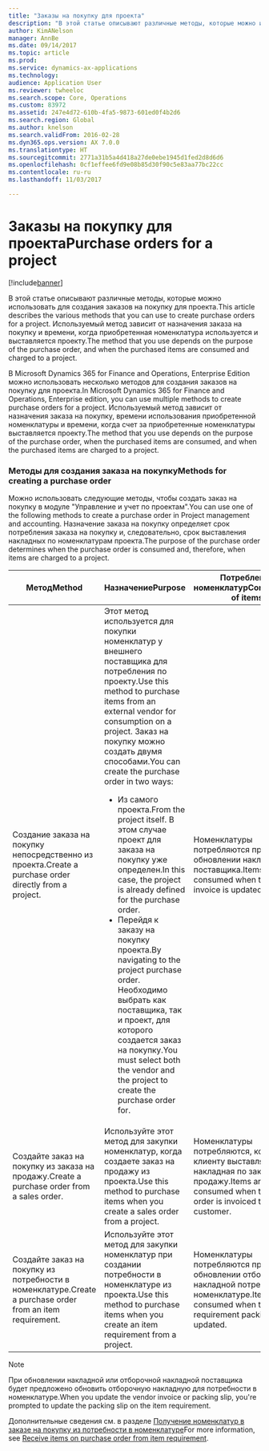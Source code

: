 ```yaml
---
title: "Заказы на покупку для проекта"
description: "В этой статье описывают различные методы, которые можно использовать для создания заказов на покупку для проекта. Используемый метод зависит от назначения заказа на покупку и времени, когда приобретенная номенклатура используется и выставляется проекту."
author: KimANelson
manager: AnnBe
ms.date: 09/14/2017
ms.topic: article
ms.prod: 
ms.service: dynamics-ax-applications
ms.technology: 
audience: Application User
ms.reviewer: twheeloc
ms.search.scope: Core, Operations
ms.custom: 83972
ms.assetid: 247e4d72-610b-4fa5-9873-601ed0f4b2d6
ms.search.region: Global
ms.author: knelson
ms.search.validFrom: 2016-02-28
ms.dyn365.ops.version: AX 7.0.0
ms.translationtype: HT
ms.sourcegitcommit: 2771a31b5a4d418a27de0ebe1945d1fed2d8d6d6
ms.openlocfilehash: 0cf1effee6fd9e08b85d30f90c5e83aa77bc22cc
ms.contentlocale: ru-ru
ms.lasthandoff: 11/03/2017

---
```


# <a name="purchase-orders-for-a-project"></a><span data-ttu-id="0f8ec-104">Заказы на покупку для проекта</span><span class="sxs-lookup"><span data-stu-id="0f8ec-104">Purchase orders for a project</span></span>

[!include[banner](../includes/banner.md)]


<span data-ttu-id="0f8ec-105">В этой статье описывают различные методы, которые можно использовать для создания заказов на покупку для проекта.</span><span class="sxs-lookup"><span data-stu-id="0f8ec-105">This article describes the various methods that you can use to create purchase orders for a project.</span></span> <span data-ttu-id="0f8ec-106">Используемый метод зависит от назначения заказа на покупку и времени, когда приобретенная номенклатура используется и выставляется проекту.</span><span class="sxs-lookup"><span data-stu-id="0f8ec-106">The method that you use depends on the purpose of the purchase order, and when the purchased items are consumed and charged to a project.</span></span>

<span data-ttu-id="0f8ec-107">В Microsoft Dynamics 365 for Finance and Operations, Enterprise Edition можно использовать несколько методов для создания заказов на покупку для проекта.</span><span class="sxs-lookup"><span data-stu-id="0f8ec-107">In Microsoft Dynamics 365 for Finance and Operations, Enterprise edition, you can use multiple methods to create purchase orders for a project.</span></span> <span data-ttu-id="0f8ec-108">Используемый метод зависит от назначения заказа на покупку, времени использования приобретенной номенклатуры и времени, когда счет за приобретенные номенклатуры выставляется проекту.</span><span class="sxs-lookup"><span data-stu-id="0f8ec-108">The method that you use depends on the purpose of the purchase order, when the purchased items are consumed, and when the purchased items are charged to a project.</span></span>

### <a name="methods-for-creating-a-purchase-order"></a><span data-ttu-id="0f8ec-109">Методы для создания заказа на покупку</span><span class="sxs-lookup"><span data-stu-id="0f8ec-109">Methods for creating a purchase order</span></span>

<span data-ttu-id="0f8ec-110">Можно использовать следующие методы, чтобы создать заказ на покупку в модуле "Управление и учет по проектам".</span><span class="sxs-lookup"><span data-stu-id="0f8ec-110">You can use one of the following methods to create a purchase order in Project management and accounting.</span></span> <span data-ttu-id="0f8ec-111">Назначение заказа на покупку определяет срок потребления заказа на покупку и, следовательно, срок выставления накладных по номенклатурам проекта.</span><span class="sxs-lookup"><span data-stu-id="0f8ec-111">The purpose of the purchase order determines when the purchase order is consumed and, therefore, when items are charged to a project.</span></span>

<table>
<colgroup>
<col width="33%" />
<col width="33%" />
<col width="33%" />
</colgroup>
<thead>
<tr class="header">
<th><span data-ttu-id="0f8ec-112">Метод</span><span class="sxs-lookup"><span data-stu-id="0f8ec-112">Method</span></span></th>
<th><span data-ttu-id="0f8ec-113">Назначение</span><span class="sxs-lookup"><span data-stu-id="0f8ec-113">Purpose</span></span></th>
<th><span data-ttu-id="0f8ec-114">Потребление номенклатур</span><span class="sxs-lookup"><span data-stu-id="0f8ec-114">Consumption of items</span></span></th>
</tr>
</thead>
<tbody>
<tr class="odd">
<td><span data-ttu-id="0f8ec-115">Создание заказа на покупку непосредственно из проекта.</span><span class="sxs-lookup"><span data-stu-id="0f8ec-115">Create a purchase order directly from a project.</span></span></td>
<td><span data-ttu-id="0f8ec-116">Этот метод используется для покупки номенклатур у внешнего поставщика для потребления по проекту.</span><span class="sxs-lookup"><span data-stu-id="0f8ec-116">Use this method to purchase items from an external vendor for consumption on a project.</span></span> <span data-ttu-id="0f8ec-117">Заказ на покупку можно создать двумя способами.</span><span class="sxs-lookup"><span data-stu-id="0f8ec-117">You can create the purchase order in two ways:</span></span>
<ul>
<li><span data-ttu-id="0f8ec-118">Из самого проекта.</span><span class="sxs-lookup"><span data-stu-id="0f8ec-118">From the project itself.</span></span> <span data-ttu-id="0f8ec-119">В этом случае проект для заказа на покупку уже определен.</span><span class="sxs-lookup"><span data-stu-id="0f8ec-119">In this case, the project is already defined for the purchase order.</span></span></li>
<li><span data-ttu-id="0f8ec-120">Перейдя к заказу на покупку проекта.</span><span class="sxs-lookup"><span data-stu-id="0f8ec-120">By navigating to the project purchase order.</span></span> <span data-ttu-id="0f8ec-121">Необходимо выбрать как поставщика, так и проект, для которого создается заказ на покупку.</span><span class="sxs-lookup"><span data-stu-id="0f8ec-121">You must select both the vendor and the project to create the purchase order for.</span></span></li>
</ul></td>
<td><span data-ttu-id="0f8ec-122">Номенклатуры потребляются при обновлении накладной поставщика.</span><span class="sxs-lookup"><span data-stu-id="0f8ec-122">Items are consumed when the vendor invoice is updated.</span></span></td>
</tr>
<tr class="even">
<td><span data-ttu-id="0f8ec-123">Создайте заказ на покупку из заказа на продажу.</span><span class="sxs-lookup"><span data-stu-id="0f8ec-123">Create a purchase order from a sales order.</span></span></td>
<td><span data-ttu-id="0f8ec-124">Используйте этот метод для закупки номенклатур, когда создаете заказ на продажу из проекта.</span><span class="sxs-lookup"><span data-stu-id="0f8ec-124">Use this method to purchase items when you create a sales order from a project.</span></span></td>
<td><span data-ttu-id="0f8ec-125">Номенклатуры потребляются, когда клиенту выставляется накладная по заказу на продажу.</span><span class="sxs-lookup"><span data-stu-id="0f8ec-125">Items are consumed when the sales order is invoiced to the customer.</span></span></td>
</tr>
<tr class="odd">
<td><span data-ttu-id="0f8ec-126">Создайте заказ на покупку из потребности в номенклатуре.</span><span class="sxs-lookup"><span data-stu-id="0f8ec-126">Create a purchase order from an item requirement.</span></span></td>
<td><span data-ttu-id="0f8ec-127">Используйте этот метод для закупки номенклатур при создании потребности в номенклатуре из проекта.</span><span class="sxs-lookup"><span data-stu-id="0f8ec-127">Use this method to purchase items when you create an item requirement from a project.</span></span></td>
<td><span data-ttu-id="0f8ec-128">Номенклатуры потребляются при обновлении отборочной накладной потребности в номенклатуре.</span><span class="sxs-lookup"><span data-stu-id="0f8ec-128">Items are consumed when the item requirement packing slip is updated.</span></span></td>
</tr>
</tbody>
</table>

> [!NOTE] 
> <span data-ttu-id="0f8ec-129">При обновлении накладной или отборочной накладной поставщика будет предложено обновить отборочную накладную для потребности в номенклатуре.</span><span class="sxs-lookup"><span data-stu-id="0f8ec-129">When you update the vendor invoice or packing slip, you're prompted to update the packing slip on the item requirement.</span></span>

<span data-ttu-id="0f8ec-130">Дополнительные сведения см. в разделе [Получение номенклатур в заказе на покупку из потребности в номенклатуре](tasks/receive-items-purchase-order-item-requirement.md)</span><span class="sxs-lookup"><span data-stu-id="0f8ec-130">For more information, see [Receive items on purchase order from item requirement](tasks/receive-items-purchase-order-item-requirement.md).</span></span>


